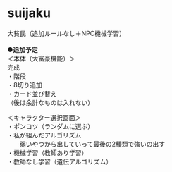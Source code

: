 # suijaku
大貧民（追加ルールなし＋NPC機械学習）
<BR><BR>
  <b>●追加予定</b><BR>
＜本体（大富豪機能）＞<BR>
完成<BR>
・階段<BR>
・8切り追加<BR>
・カード並び替え<BR>
（後は余計なものは入れない）<BR>
  
＜キャラクター選択画面＞<BR>
・ポンコツ（ランダムに選ぶ）<BR>
・私が組んだアルゴリズム<BR>
　　弱いやつから出していって最後の2種類で強いの出す<BR>
・機械学習（教師あり学習）<BR>
・教師なし学習（遺伝アルゴリズム）<BR>
